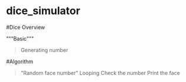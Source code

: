 # dice_simulator




#Dice Overview

 """Basic"""
> Generating number

#Algorithm

>"Random face number"
>Looping
>Check the number
>Print the face
